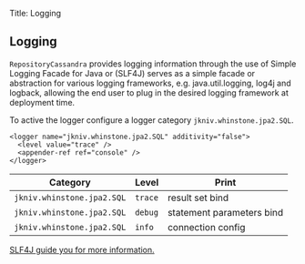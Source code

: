 Title: Logging

Logging
-------------
       
`RepositoryCassandra` provides logging information through the use of Simple Logging Facade for Java or (SLF4J) serves as a simple facade or abstraction for various logging frameworks, e.g. java.util.logging, log4j and logback, allowing the end user to plug in the desired logging framework at deployment time. 

To active the logger configure a logger category `jkniv.whinstone.jpa2.SQL`.


    <logger name="jkniv.whinstone.jpa2.SQL" additivity="false">
      <level value="trace" />
      <appender-ref ref="console" />
    </logger>


| Category                         | Level     | Print |
| -------------------------------- | --------- |--------|
| `jkniv.whinstone.jpa2.SQL` |  `trace` | result set bind |
| `jkniv.whinstone.jpa2.SQL` |  `debug` | statement parameters bind |
| `jkniv.whinstone.jpa2.SQL` |  `info`  | connection config |


<a href="http://www.slf4j.org/">SLF4J guide you for more information.</a>
